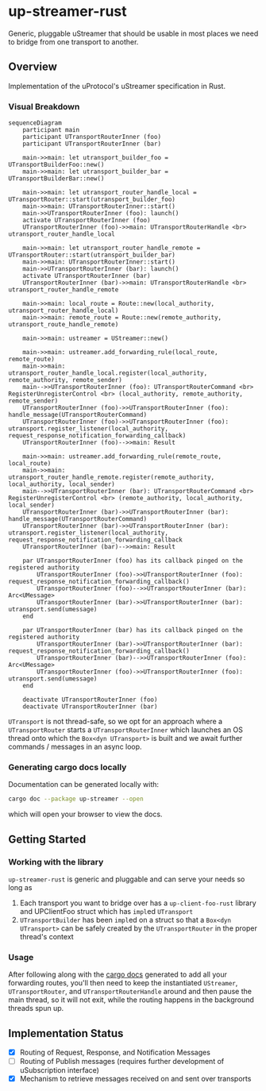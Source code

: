 # up-streamer-rust

Generic, pluggable uStreamer that should be usable in most places we need
to bridge from one transport to another.

## Overview

Implementation of the uProtocol's uStreamer specification in Rust.

### Visual Breakdown

```mermaid
sequenceDiagram
    participant main
    participant UTransportRouterInner (foo)
    participant UTransportRouterInner (bar)

    main->>main: let utransport_builder_foo = UTransportBuilderFoo::new()
    main->>main: let utransport_builder_bar = UTransportBuilderBar::new()

    main->>main: let utransport_router_handle_local = UTransportRouter::start(utransport_builder_foo)
    main->>main: UTransportRouterInner::start()
    main->>UTransportRouterInner (foo): launch()
    activate UTransportRouterInner (foo)
    UTransportRouterInner (foo)->>main: UTransportRouterHandle <br> utransport_router_handle_local

    main->>main: let utransport_router_handle_remote = UTransportRouter::start(utransport_builder_bar)
    main->>main: UTransportRouterInner::start()
    main->>UTransportRouterInner (bar): launch()
    activate UTransportRouterInner (bar)
    UTransportRouterInner (bar)->>main: UTransportRouterHandle <br> utransport_router_handle_remote

    main->>main: local_route = Route::new(local_authority, utransport_router_handle_local)
    main->>main: remote_route = Route::new(remote_authority, utransport_route_handle_remote)

    main->>main: ustreamer = UStreamer::new()

    main->>main: ustreamer.add_forwarding_rule(local_route, remote_route)
    main->>main: utransport_router_handle_local.register(local_authority, remote_authority, remote_sender)
    main-->>UTransportRouterInner (foo): UTransportRouterCommand <br> RegisterUnregisterControl <br> (local_authority, remote_authority, remote_sender)
    UTransportRouterInner (foo)->>UTransportRouterInner (foo): handle_message(UTransportRouterCommand)
    UTransportRouterInner (foo)->>UTransportRouterInner (foo): utransport.register_listener(local_authority, request_response_notification_forwarding_callback)
    UTransportRouterInner (foo)-->>main: Result

    main->>main: ustreamer.add_forwarding_rule(remote_route, local_route)
    main->>main: utransport_router_handle_remote.register(remote_authority, local_authority, local_sender)
    main-->>UTransportRouterInner (bar): UTransportRouterCommand <br> RegisterUnregisterControl <br> (remote_authority, local_authority, local_sender)
    UTransportRouterInner (bar)->>UTransportRouterInner (bar): handle_message(UTransportRouterCommand)
    UTransportRouterInner (bar)->>UTransportRouterInner (bar): utransport.register_listener(local_authority, request_response_notification_forwarding_callback
    UTransportRouterInner (bar)-->>main: Result

    par UTransportRouterInner (foo) has its callback pinged on the registered authority
        UTransportRouterInner (foo)->>UTransportRouterInner (foo): request_response_notification_forwarding_callback()
        UTransportRouterInner (foo)-->>UTransportRouterInner (bar): Arc<UMessage>
        UTransportRouterInner (bar)->>UTransportRouterInner (bar): utransport.send(umessage)
    end

    par UTransportRouterInner (bar) has its callback pinged on the registered authority
        UTransportRouterInner (bar)->>UTransportRouterInner (bar): request_response_notification_forwarding_callback()
        UTransportRouterInner (bar)-->>UTransportRouterInner (foo): Arc<UMessage>
        UTransportRouterInner (foo)->>UTransportRouterInner (foo): utransport.send(umessage)
    end

    deactivate UTransportRouterInner (foo)
    deactivate UTransportRouterInner (bar)
```

`UTransport` is not thread-safe, so we opt for an approach where a `UTransportRouter` starts a `UTransportRouterInner` which launches an OS thread onto which the `Box<dyn UTransport>` is built and we await further commands / messages in an async loop.

### Generating cargo docs locally

Documentation can be generated locally with:
```bash
cargo doc --package up-streamer --open
```
which will open your browser to view the docs.

## Getting Started

### Working with the library

`up-streamer-rust` is generic and pluggable and can serve your needs so long as
1. Each transport you want to bridge over has a `up-client-foo-rust` library
   and UPClientFoo struct which has `impl`ed `UTransport`
2. `UTransportBuilder` has been `impl`ed on a struct so that a 
   `Box<dyn UTransport>` can be safely created by the `UTransportRouter`
   in the proper thread's context

### Usage

After following along with the [cargo docs](#generating-cargo-docs-locally) generated to add all your forwarding routes, you'll then need to keep the instantiated `UStreamer`, `UTransportRouter`, and `UTransportRouterHandle` around and then pause the main thread, so it will not exit, while the routing happens in the background threads spun up.

## Implementation Status

- [x] Routing of Request, Response, and Notification Messages
- [ ] Routing of Publish messages (requires further development of uSubscription interface)
- [x] Mechanism to retrieve messages received on and sent over transports